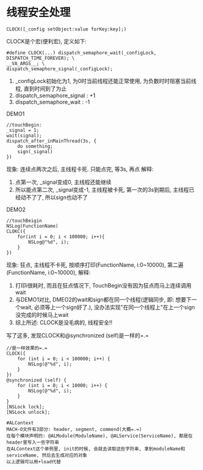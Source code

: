 # 线程安全处理
`CLOCK([_config setObject:value forKey:key];)`

CLOCK是个宏(便利宏), 定义如下:
```
#define CLOCK(...) dispatch_semaphore_wait(_configLock, DISPATCH_TIME_FOREVER); \
__VA_ARGS__; \
dispatch_semaphore_signal(_configLock);
```
1. _configLock初始化为1, 为0时当前线程还能正常使用, 为负数时时阻塞当前线程, 直到时间到了为止
2. dispatch_semaphore_signal : +1
3. dispatch_semaphore_wait : -1

DEMO1
```
//touchBegin:
_signal = 1;
wait(signal);
dispatch_after_inMainThread(3s, {
    do something;
    sign(_signal)
})
```
现象: 连续点两次之后, 主线程卡死. 只能点完, 等3s, 再点
解释:
1. 点第一次, _signal变成0, 主线程还能继续
2. 所以能点第二次, _signal变成-1, 主线程被卡死, 第一次的3s到期后, 主线程已经动不了了, 所以sign也动不了

DEMO2
```
//touchBeigin
NSLog(FunctionName)
CLOKC({
    for(int i = 0; i < 100000; i++){
        NSLog@"%d", i);
    }
})
```
现象: 狂点, 主线程不卡死, 按顺序打印(FunctionName, i:0~10000), 第二遍(FunctionName, i:0~10000),
解释:
1. 打印i很耗时, 而且在狂点情况下, TouchBegin没有因为狂点而马上连续调用wait
2. 与DEMO1对比, DMEO2的wait和sign都在同一个线程(逻辑同步, 即: 想要下一个wait, 必须等上一个sign好了.), 没办法实现"在同一个线程上"在上一个sign没完成的时候马上wait
3. 综上所述: CLOCK是没毛病的, 线程安全!!

写了这多, 发现CLOCK和@synchronized (self)是一样的=.=
```
//是一样效果的=.=
CLOCK({
    for (int i = 0; i < 100000; i++) {
        NSLog(@"%d", i);
    }
})
@synchronized (self) {
    for (int i = 0; i < 10000; i++) {
        NSLog(@"%d", i);
    }
}
[NSLock lock];
[NSLock unlock];

#ALContext
MACH-O文件有3部分: header, segment, commend(大概=.=)
在每个模块声明的: @ALModule(ModuleName), @ALService(ServiceName), 都是在header里写入一些字符串
在ALContext这个单例里, init的时候, 会就去读取这些字符串, 拿到moduleName和serviceName, 然后去生成对应的对象
以上逻辑可以用+load代替
